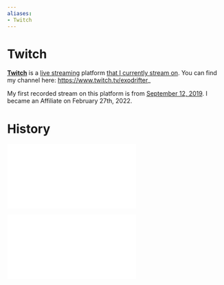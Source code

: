 ```yaml
---
aliases:
- Twitch
---
```


# Twitch

**[Twitch](https://www.twitch.tv/)** is a [live streaming](live-streaming.md) platform [that I currently stream on](live-streaming-history.md). You can find my channel here: https://www.twitch.tv/exodrifter_

My first recorded stream on this platform is from [September 12, 2019](https://vods.exodrifter.space/2019/09/12/0030). I became an Affiliate on February 27th, 2022.

# History

![20230601_0217](../entries/20230601_0217.md)

![20230601_0220](../entries/20230601_0220.md)
